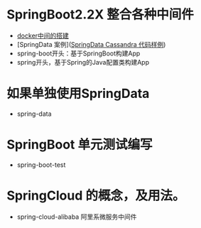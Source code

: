 # SpringBoot2.2X 整合各种中间件
* [docker中间的搭建](https://juejin.im/post/5dbd29dbf265da4d044e37d4#heading-8)
* [SpringData 案例]([SpringData Cassandra 代码样例](https://github.com/spring-projects/spring-data-examples))
* spring-boot开头：基于SpringBoot构建App
* spring开头，基于Spring的Java配置类构建App

# 如果单独使用SpringData 
* spring-data

# SpringBoot 单元测试编写
* spring-boot-test

# SpringCloud 的概念，及用法。

* spring-cloud-alibaba 阿里系微服务中间件
